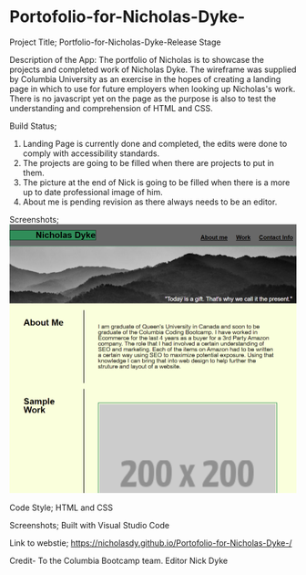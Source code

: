 # Portofolio-for-Nicholas-Dyke-


Project Title; Portfolio-for-Nicholas-Dyke-Release Stage


Description of the App: 
The portfolio of Nicholas is to showcase the projects and completed work of Nicholas Dyke. The wireframe was supplied by Columbia University as an exercise in the hopes of creating a landing page in which to use for future employers when looking up Nicholas's work. There is no javascript yet on the page as the purpose is also to test the understanding and comprehension of HTML and CSS.

Build Status; 
1. Landing Page is currently done and completed, the edits were done to comply with accessibility standards. 
2. The projects are going to be filled when there are projects to put in them.
3. The picture at the end of Nick is going to be filled when there is a more up to date professional image of him. 
4. About me is pending revision as there always needs to be an editor.

Screenshots; 
![picture](/Style/images/screenshot.PNG)

Code Style; HTML and CSS 

Screenshots; 
Built with Visual Studio Code 

Link to webstie; 
https://nicholasdy.github.io/Portofolio-for-Nicholas-Dyke-/

Credit- To the Columbia Bootcamp team. Editor Nick Dyke 
